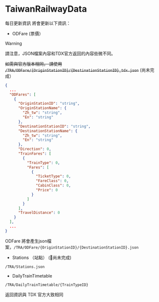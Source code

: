 # TaiwanRailwayData
每日更新資訊
將會更新以下資訊：
- ODFare (票價）
> [!WARNING]
> 請注意，JSON檔案內容和TDX官方返回的內容些微不同。
> 
> ~~如需與官方版本相同， 請使用 `/TRA/ODFare/{OriginStationID}/{DestinationStationID}_tdx.json`~~ (尚未完成）
```json
{
  ...
  "ODFares": [
    {
      "OriginStationID": "string",
      "OriginStationName": {
        "Zh_tw": "string",
        "En": "string"
      },
      "DestinationStationID": "string",
      "DestinationStationName": {
        "Zh_tw": "string",
        "En": "string"
      },
      "Direction": 0,
      "TrainFares": [
        {
          "TrainType": 0,
          "Fares": [
            {
              "TicketType": 0,
              "FareClass": 0,
              "CabinClass": 0,
              "Price": 0
            }
          ]
        }
      ],
      "TravelDistance": 0
    }
  ],
  ...
}
```
ODFare 將會產生json檔案，`/TRA/ODFare/{OriginStationID}/{DestinationStationID}.json`
- Stations （站點） (🔨尚未完成)  

`/TRA/Stations.json`

- DailyTrainTimetable 

`/TRA/DailyTrainTimetable/{TrainTypeID}`

返回資訊與 TDX 官方大致相同
